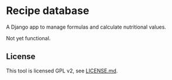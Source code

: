 # Recipe database

A Django app to manage formulas and calculate nutritional values.

Not yet functional.

## License

This tool is licensed GPL v2, see [LICENSE.md](LICENSE.md).